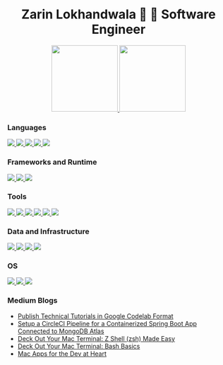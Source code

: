 <h1 align="center">
  Zarin Lokhandwala 🐳 🐠 Software Engineer
</h1>

<p align="center">
  <!-- <img height="192px" src="https://github-readme-stats.vercel.app/api?username=zarinlo&show_icons=true&theme=radical" />
  <img width="455em" src="https://github-readme-stats.vercel.app/api/top-langs/?username=zarinlo&layout=compact&hide=html,css&langs_count=10&theme=radical"/> -->
  <a href="https://github.com/anuraghazra/github-readme-stats">
    <img src="https://github-readme-stats.vercel.app/api?username=zarinlo&show_icons=true&theme=radical" height="150em"/>
  </a>
  <a href="https://github.com/anuraghazra/github-readme-stats">
    <img src="https://github-readme-stats.vercel.app/api/top-langs/?username=zarinlo&layout=compact&hide=html,css&langs_count=10&theme=radical" height="150em"/>
  </a>
</p>

<!-- Different set of badges -->

<!-- ### Languages

![Java](https://img.shields.io/badge/-Java-000?&logo=Java&logoColor=007396)
![JavaScript](https://img.shields.io/badge/-JavaScript-000?&logo=JavaScript)
![TypeScript](https://img.shields.io/badge/-TypeScript-000?&logo=TypeScript)
![Bash](https://img.shields.io/badge/-Bash-000?&logo=gnu-bash&logoColor=white)

### Frameworks and Runtime

![Spring](https://img.shields.io/badge/-Spring-000?&logo=Spring)
![Angular](https://img.shields.io/badge/-Angular-000?&logo=Angular&logoColor=de0031)
![Node.js](https://img.shields.io/badge/-Node.js-000?&logo=node.js)
![Swagger](https://img.shields.io/badge/Swagger-000?logo=Swagger&logoColor=85EA2B)

### Tools

![npm](https://img.shields.io/badge/npm-000?logo=npm&logoColor=CB3837)
![Maven](https://img.shields.io/badge/-Maven-000?&logo=apache-maven&logoColor=E46625)
![Jenkins](https://img.shields.io/badge/-Jenkins-000?&logo=Jenkins&logoColor=d53832)
![CircleCI](https://img.shields.io/badge/-CircleCI-000?&logo=circleci&logoColor=white)
![Swagger](https://img.shields.io/badge/Swagger-000?logo=Swagger&logoColor=85EA2B)
![Postman](https://img.shields.io/badge/Postman-000?logo=Postman&logoColor=FF6C37)

### Data and Infrastructure

![Terraform](https://img.shields.io/badge/-Terraform-000?&logo=terraform&logoColor=854eba)
![MongoDB](https://img.shields.io/badge/-MongoDB-000?&logo=MongoDB&logoColor=11AA52)
![Docker](https://img.shields.io/badge/-Docker-000?&logo=Docker)
![Splunk](https://img.shields.io/badge/-Splunk-000?&logo=Splunk&logoColor=66A637)

### OS 

![Linux](https://img.shields.io/badge/-Linux-000?&logo=Linux)
![macOS](https://img.shields.io/badge/-macOS-000?&logo=apple)
![Windows](https://img.shields.io/badge/-windows-000?&logo=windows&logoColor=05a7e7) -->

<!-- Descriptive badges -->
### Languages

<a href="https://www.java.com/en/">
  <img src="https://img.shields.io/badge/Code-Java-informational?style=flat&logo=Java&logoColor=white&color=007396"/>
</a>
<a href="https://www.python.org/">
  <img src="https://img.shields.io/badge/Code-Python-informational?style=flat&logo=Python&logoColor=white&color=336d9e"/>
</a>
<a href="https://www.javascript.com/">
  <img src="https://img.shields.io/badge/Code-JavaScript-informational?style=flat&logo=JavaScript&logoColor=white&color=f7df1c"/>
</a>
<a href="https://www.typescriptlang.org/">
  <img src="https://img.shields.io/badge/Code-TypeScript-informational?style=flat&logo=TypeScript&logoColor=white&color=3078c6"/>
</a>
<a href="https://www.gnu.org/software/bash/">
  <img src="https://img.shields.io/badge/Shell-Bash-informational?style=flat&logo=gnu-bash&logoColor=white&color=white"/>
</a>

### Frameworks and Runtime

<a href="https://spring.io/">
  <img src="https://img.shields.io/badge/Framework-Spring-informational?style=flat&logo=Spring&logoColor=white&color=6db33e"/>
</a>
<a href="https://angular.io/">
  <img src="https://img.shields.io/badge/Framework-Angular-informational?style=flat&logo=Angular&logoColor=white&color=de0031"/>
</a>
<a href="https://nodejs.org/en/">
  <img src="https://img.shields.io/badge/Runtime_Env-Node.js-informational?style=flat&logo=Node.js&logoColor=white&color=2a7e2a"/>
</a>

### Tools

<a href="https://www.npmjs.com/">
  <img src="https://img.shields.io/badge/Package_Manager-npm-informational?style=flat&logo=npm&logoColor=white&color=CB3837"/>
</a>
<a href="https://maven.apache.org/">
  <img src="https://img.shields.io/badge/Build_Tool-Maven-informational?style=flat&logo=apache-maven&logoColor=white&color=E46625"/>
</a>
<a href="https://www.jenkins.io/">
  <img src="https://img.shields.io/badge/Build_Tool-Jenkins-informational?style=flat&logo=Jenkins&logoColor=white&color=d53832"/>
</a>
<a href="https://circleci.com/">
  <img src="https://img.shields.io/badge/Build_Tool-CircleCI-informational?style=flat&logo=CircleCI&logoColor=white&color=white"/>
</a>
<a href="https://swagger.io/">
  <img src="https://img.shields.io/badge/Spec-Swagger-informational?style=flat&logo=Swagger&logoColor=white&color=85EA2B"/>
</a>
<a href="https://www.postman.com/">
  <img src="https://img.shields.io/badge/REST_Client-Postman-informational?style=flat&logo=Postman&logoColor=white&color=FF6C37"/>
</a>

### Data and Infrastructure

<a href="https://www.mongodb.com/">
  <img src="https://img.shields.io/badge/Database-MongoDB-informational?style=flat&logo=MongoDB&logoColor=white&color=11AA52"/>
</a>
<a href="https://www.docker.com/">
  <img src="https://img.shields.io/badge/Virtualization-Docker-informational?style=flat&logo=Docker&logoColor=white&color=2397ec"/>
</a>
<a href="https://www.terraform.io/">
  <img src="https://img.shields.io/badge/IAC-Terraform-informational?style=flat&logo=Terraform&logoColor=white&color=854eba"/>
</a>
<a href="https://www.splunk.com/">
  <img src="https://img.shields.io/badge/Data-Splunk-informational?style=flat&logo=Splunk&logoColor=white&color=66A637"/>
</a>

### OS 

<a href="https://www.kernel.org/">
  <img src="https://img.shields.io/badge/OS-Linux-informational?style=flat&logo=Linux&logoColor=white&color=fecb00"/>
</a>
<a href="https://www.apple.com/macos/">
  <img src="https://img.shields.io/badge/OS-macOS-informational?style=flat&logo=apple&logoColor=white&color=white"/>
</a>
<a href="https://www.microsoft.com/en-us/windows">
  <img src="https://img.shields.io/badge/OS-windows-informational?style=flat&logo=windows&logoColor=white&color=05a7e7"/>
</a>

### Medium Blogs
<!-- BLOG-POST-LIST:START -->
- [Publish Technical Tutorials in Google Codelab Format](https://medium.com/@zarinlo/publish-technical-tutorials-in-google-codelab-format-b07ef76972cd?source=rss-af2b5f761682------2)
- [Setup a CircleCI Pipeline for a Containerized Spring Boot App Connected to MongoDB Atlas](https://faun.pub/setup-a-circleci-pipeline-for-a-containerized-spring-boot-app-93045fa060de?source=rss-af2b5f761682------2)
- [Deck Out Your Mac Terminal: Z Shell (zsh) Made Easy](https://medium.com/@zarinlo/deck-out-your-mac-terminal-z-shell-zsh-made-easy-232f5da30ce6?source=rss-af2b5f761682------2)
- [Deck Out Your Mac Terminal: Bash Basics](https://medium.com/@zarinlo/deck-out-your-mac-terminal-part-i-c8aeab99f561?source=rss-af2b5f761682------2)
- [Mac Apps for the Dev at Heart](https://medium.com/@zarinlo/mac-apps-for-the-dev-at-heart-f6153d5406b8?source=rss-af2b5f761682------2)
<!-- BLOG-POST-LIST:END -->

